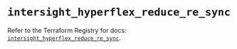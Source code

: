 # `intersight_hyperflex_reduce_re_sync`

Refer to the Terraform Registry for docs: [`intersight_hyperflex_reduce_re_sync`](https://registry.terraform.io/providers/ciscodevnet/intersight/1.0.71/docs/resources/hyperflex_reduce_re_sync).
